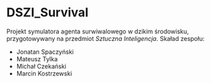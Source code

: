 # DSZI_Survival

Projekt symulatora agenta surwiwalowego w dzikim środowisku, przygotowywany na przedmiot *Sztuczna Inteligencja*.
Skaład zespołu:
- Jonatan Spaczyński
- Mateusz Tylka
- Michał Czekański
- Marcin Kostrzewski

